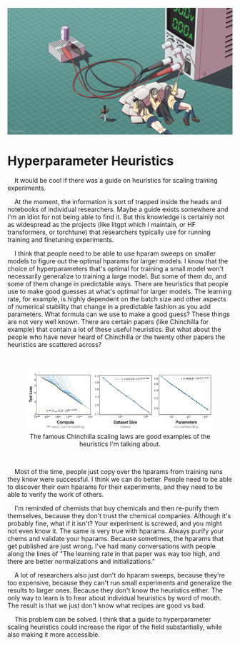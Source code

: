 

<div style="text-align: center;">

![](images/107214767_p0.png)

</div>

# Hyperparameter Heuristics

    It would be cool if there was a guide on heuristics for scaling training experiments.

    At the moment, the information is sort of trapped inside the heads and notebooks of individual researchers. Maybe a guide exists somewhere and I'm an idiot for not being able to 
find it. But this knowledge is certainly not as widespread as the projects (like litgpt which I maintain, or HF transformers, or torchtune) that researchers typically use for running 
training and finetuning experiments.

    I think that people need to be able to use hparam sweeps on smaller models to figure out the optimal hparams for larger models. I know that the choice of hyperparameters that's 
optimal for training a small model won't necessarily generalize to training a large model. But some of them do, and some of them change in predictable ways. There are heuristics that 
people use to make good guesses at what's optimal for larger models. The learning rate, for example, is highly dependent on the batch size and other aspects of numerical stability 
that change in a predictable fashion as you add parameters. What formula can we use to make a good guess? These things are not very well known. There are certain papers (like 
Chinchilla for example) that contain a lot of these useful heuristics. But what about the people who have never heard of Chinchilla or the twenty other papers the heuristics are 
scattered across?


<br>
<div style="text-align: center;">
<figure>
<img src="images/chinchilla.png">
<figcaption aria-hidden="true">The famous Chinchilla scaling laws are good examples of the heuristics I'm talking about.</figcaption>
</figure>
</div>
<br>

    Most of the time, people just copy over the hparams from training runs they know were successful. I think we can do better. People need to be able to discover their own hparams 
for their experiments, and they need to be able to verify the work of others.

    I'm reminded of chemists that buy chemicals and then re-purify them themselves, because they don't trust the chemical companies. Although it's probably fine, what if it isn't? 
Your experiment is screwed, and you might not even know it. The same is very true with hparams. Always purify your chems and validate your hparams. Because sometimes, the hparams that 
get published are just wrong. I've had many conversations with people along the lines of "The learning rate in that paper was way too high, and there are better normalizations and 
initializations."

    A lot of researchers also just don't do hparam sweeps, because they're too expensive, because they can't run small experiments and generalize the results to larger ones. Because 
they don't know the heuristics either. The only way to learn is to hear about individual heuristics by word of mouth. The result is that we just don't know what recipes are good vs 
bad.

    This problem can be solved. I think that a guide to hyperparameter scaling heuristics could increase the rigor of the field substantially, while also making it more accessible.


